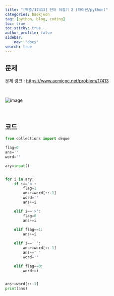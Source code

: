 ```yaml
---
title: "[백준/17413] 단어 뒤집기 2 (파이썬/python)"
categories: baekjoon
tag: [python, blog, coding]
toc: true
toc_sticky: true
author_profile: false
sidebar:
    nav: "docs"
search: true
---
```


## 문제

문제 링크 : <a href="https://www.acmicpc.net/problem/17413" target="_blank">https://www.acmicpc.net/problem/17413</a>

<br/>

![image](https://user-images.githubusercontent.com/52556486/180923749-102c76bb-94ad-4d01-9180-7d19fabef64a.png)

<br/>

## 코드

```python
from collections import deque

flag=0
ans=''
word=''

ary=input()


for i in ary:
    if i=='<':
        flag=1
        ans+=word[::-1]
        word=''
        ans+=i

    elif i=='>':
        flag=0
        ans+=i
        
    elif flag==1:
        ans+=i

    elif i==' ':
        ans+=word[::-1]
        ans+=' '
        word=''

    elif flag==0:
        word+=i


ans+=word[::-1]
print(ans)
```